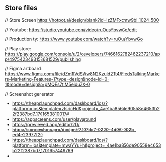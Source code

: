 ## Store files

// Store Screen
https://hotpot.ai/design/blank?id=lzZMFxcmw9bI_1024_500

// Youtube:
https://studio.youtube.com/video/ruOusYbvwGo/edit

// Production ty:
https://www.youtube.com/watch?v=ruOusYbvwGo

// Play store:
https://play.google.com/console/u/2/developers/7466162782462237210/app/4975423493158681529/publishing

// Figma artboard:
https://www.figma.com/file/dZm1lVdSWw8N2Kzuld2Tt4/FredsTalkingMarkers-Marketing-Features-1?type=design&node-id=0-1&mode=design&t=pMQEs7tlM5eiduZX-0


// Screenshot generator

- https://theapplaunchpad.com/dashboard/ios/?platform=ios&template=zIsricHd&project=_4ae1ba856de90558e4653b22f2387bd7_1701653810017#
- https://appscreens.com/user/playground
- https://previewed.app/editor/2D/
- https://screenshots.pro/design/f7497dc7-0229-4d96-992b-ed4e23977f20
- https://theapplaunchpad.com/dashboard/ios/?platform=ios&template=mwaYYuHn&project=_4ae1ba856de90558e4653b22f2387bd7_1701657449769
- 

